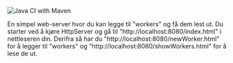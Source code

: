 ![Java CI with Maven](https://github.com/kristiania/pgr203innlevering2-SebEil/workflows/Java%20CI%20with%20Maven/badge.svg)

En simpel web-server hvor du kan legge til "workers" og få dem lest ut.
Du starter ved å kjøre HttpServer og gå til "http://localhost:8080/index.html" i nettleseren din.
Derifra så har du "http://localhost:8080/newWorker.html" for å legger til "workers" 
og "http://localhost:8080/showWorkers.html" for å lese de ut.


